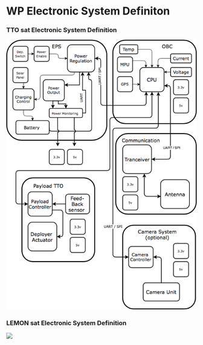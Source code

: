 # WP Electronic System Definiton 

### TTO sat Electronic System Definition 

![](/WP/image/TetherSat.png) 

### LEMON sat Electronic System Definition 

![](/WP/image/system5.png) 
